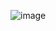 ![image](https://user-images.githubusercontent.com/114020260/219291648-de625ca7-6936-458a-9a1b-d0e2d4618b87.png)
